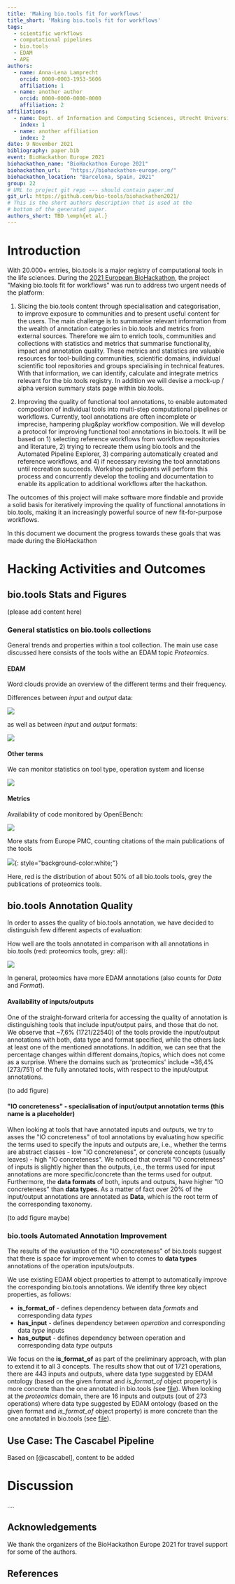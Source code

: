 ```yaml
---
title: 'Making bio.tools fit for workflows'
title_short: 'Making bio.tools fit for workflows'
tags:
  - scientific workflows
  - computational pipelines
  - bio.tools
  - EDAM
  - APE
authors:
  - name: Anna-Lena Lamprecht
    orcid: 0000-0003-1953-5606
    affiliation: 1
  - name: another author
    orcid: 0000-0000-0000-0000
    affiliation: 2
affiliations:
  - name: Dept. of Information and Computing Sciences, Utrecht University, Netherlands
    index: 1
  - name: another affiliation
    index: 2
date: 9 November 2021
bibliography: paper.bib
event: BioHackathon Europe 2021
biohackathon_name: "BioHackathon Europe 2021"
biohackathon_url:   "https://biohackathon-europe.org/"
biohackathon_location: "Barcelona, Spain, 2021"
group: 22
# URL to project git repo --- should contain paper.md
git_url: https://github.com/bio-tools/biohackathon2021/
# This is the short authors description that is used at the
# bottom of the generated paper.
authors_short: TBD \emph{et al.}
---
```


<!--

The paper.md, bibtex and figure file can be found in this repo:

  https://github.com/journal-of-research-objects/Example-BioHackrXiv-Paper

To modify, please clone the repo. You can generate PDF of the paper by
pasting above link (or yours) in

  http://biohackrxiv.genenetwork.org/

-->

# Introduction

With 20.000+ entries, bio.tools is a major registry of computational tools in the life sciences. During the [2021 European BioHackathon](https://biohackathon-europe.org/), the project "Making bio.tools fit for workflows" was run to  address two urgent needs of the platform:

1. Slicing the bio.tools content through specialisation and categorisation, to improve exposure to communities and to present useful content for the users. The main challenge is to summarise relevant information from the wealth of annotation categories in bio.tools and metrics from external sources. Therefore we aim to enrich tools, communities and collections with statistics and metrics that summarise functionality, impact and annotation quality. These metrics and statistics are valuable resources for tool-building communities, scientific domains, individual scientific tool repositories and groups specialising in technical features. With that information, we can identify, calculate and integrate metrics relevant for the bio.tools registry. In addition we will devise a mock-up / alpha version summary stats page within bio.tools.

2. Improving the quality of functional tool annotations, to enable automated composition of individual tools into multi-step computational pipelines or workflows. Currently, tool annotations are often incomplete or imprecise, hampering plug&play workflow composition. We will develop a protocol for improving functional tool annotations in bio.tools. It will be based on 1) selecting reference workflows from workflow repositories and literature, 2) trying to recreate them using bio.tools and the Automated Pipeline Explorer, 3) comparing automatically created and reference workflows, and 4) if necessary revising the tool annotations until recreation succeeds. Workshop participants will perform this process and concurrently develop the tooling and documentation to enable its application to additional workflows after the hackathon.

The outcomes of this project will make software more findable and provide a solid basis for iteratively improving the quality of functional annotations in bio.tools, making it an increasingly powerful source of new fit-for-purpose workflows.

In this document we document the progress towards these goals that was made during the BioHackathon 

# Hacking Activities and Outcomes

## bio.tools Stats and Figures

(please add content here)

### General statistics on bio.tools collections
General trends and properties within a tool collection. The main use case discussed here consists of the tools withe an EDAM topic _Proteomics_. 

#### EDAM

Word clouds provide an overview of the different terms and their frequency.

Differences between _input_ and _output_ data:

![](Figures/ProteomicsData.png)

as well as between _input_ and _output_ formats:

![](Figures/ProteomicsFormat.png)

#### Other terms

We can monitor statistics on tool type, operation system and license

![](Figures/ProteomicsOtherTerms.png)

#### Metrics

Availability of code monitored by OpenEBench:

![](Figures/ProtemicsOpenSource.png)

More stats from Europe PMC, counting citations of the main publications of the tools

![](Figures/ProteomicsCitations.png){: style="background-color:white;"}

Here, red is the distribution of about 50% of all bio.tools tools, grey the publications of proteomics tools.


## bio.tools Annotation Quality

In order to asses the quality of bio.tools annotation, we have decided to distinguish few different aspects of evaluation:

How well are the tools annotated in comparison with all annotations in bio.tools (red: proteomics tools, grey: all):

![](Figures/ProteomicsAnnotationQuality.png)

In general, proteomics have more EDAM annotations (also counts for _Data_ and _Format_).


#### Availability of inputs/outputs

One of the straight-forward criteria for accessing the quality of annotation is distinguishing tools that include input/output pairs, and those that do not. We observe that ~7,6% (1721/22540) of the tools provide the input/output annotations with both, data type and format specified, while the others lack at least one of the mentioned annotations. In addition, we can see that the percentage changes within different domains,/topics, which does not come as a surprise. Where the domains such as 'proteomics' include ~36,4% (273/751) of the fully annotated tools, with respect to the input/output annotations.

(to add figure)

#### "IO concreteness" - specialisation of input/output annotation terms (this name is a placeholder)

When looking at tools that have annotated inputs and outputs, we try to asses the "IO concreteness" of tool annotations by evaluating how specific the terms used to specify the inputs and outputs are, i.e., whether the terms are abstract classes - low "IO concreteness", or concrete concepts (usually leaves) - high "IO concreteness". We noticed that overall "IO concreteness" of inputs is slightly higher than the outputs, i,e., the terms used for input annotations are more specific/concrete than the terms used for output. Furthermore, the **data formats** of both, inputs and outputs, have higher "IO concreteness" than **data types**. As a matter of fact over 20% of the input/output annotations are annotated as **Data**, which is the root term of the corresponding taxonomy. 

(to add figure maybe)

### bio.tools Automated Annotation Improvement

The results of the evaluation of the "IO concreteness" of bio.tools suggest that there is space for improvement when to comes to **data types** annotations of the operation inputs/outputs.

We use existing EDAM object properties to attempt to automatically improve the corresponding bio.tools annotations. We identify three key object properties, as follows:
- **is_format_of** - defines dependency between data *formats* and corresponding data *types*
- **has_input** - defines dependency between *operation* and corresponding data *type* inputs
- **has_output** -  defines dependency between operation and corresponding data *type* outputs

We focus on the **is_format_of** as part of the preliminary approach, with plan to extend it to all 3 concepts. The results show that out of 1721 operations, there are 443 inputs and outputs, where data type suggested by EDAM ontology (based on the given format and *is_format_of* object property) is more concrete than the one annotated in bio.tools (see [file](http://https://github.com/bio-tools/biohackathon2021/blob/main/JavaVedran/biotoolsAnnotations/res/Results/toolAnnotationFullBioTools_suggestions.csv "file")). When looking at the *proteomics* domain, there are 16 inputs and outputs (out of 273 operations) where data type suggested by EDAM ontology (based on the given format and *is_format_of* object property) is more concrete than the one annotated in bio.tools (see [file](https://github.com/bio-tools/biohackathon2021/blob/main/JavaVedran/biotoolsAnnotations/res/Results/toolAnnotationProteomics_suggestions.csv "file")). 


## Use Case: The Cascabel Pipeline

Based on [@cascabel], content to be added


# Discussion

....

## Acknowledgements

We thank the organizers of the BioHackathon Europe 2021 for travel support for some of the authors.

## References
